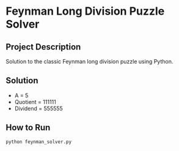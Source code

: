 # Feynman Long Division Puzzle Solver

## Project Description
Solution to the classic Feynman long division puzzle using Python.

## Solution
- A = 5
- Quotient = 111111  
- Dividend = 555555

## How to Run
```python
python feynman_solver.py
